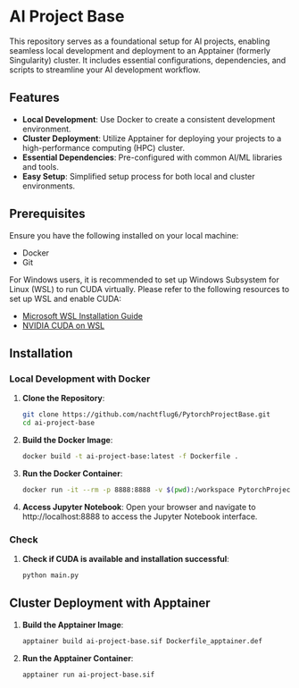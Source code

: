 # AI Project Base

This repository serves as a foundational setup for AI projects, enabling seamless local development and deployment to an Apptainer (formerly Singularity) cluster. It includes essential configurations, dependencies, and scripts to streamline your AI development workflow.

## Features

- **Local Development**: Use Docker to create a consistent development environment.
- **Cluster Deployment**: Utilize Apptainer for deploying your projects to a high-performance computing (HPC) cluster.
- **Essential Dependencies**: Pre-configured with common AI/ML libraries and tools.
- **Easy Setup**: Simplified setup process for both local and cluster environments.

## Prerequisites

Ensure you have the following installed on your local machine:

- Docker
- Git

For Windows users, it is recommended to set up Windows Subsystem for Linux (WSL) to run CUDA virtually. Please refer to the following resources to set up WSL and enable CUDA:

- [Microsoft WSL Installation Guide](https://docs.microsoft.com/en-us/windows/wsl/install)
- [NVIDIA CUDA on WSL](https://docs.nvidia.com/cuda/wsl-user-guide/index.html)

## Installation

### Local Development with Docker

1. **Clone the Repository**:
   ```bash
   git clone https://github.com/nachtflug6/PytorchProjectBase.git
   cd ai-project-base

2. **Build the Docker Image**:
    ```bash
    docker build -t ai-project-base:latest -f Dockerfile .

3. **Run the Docker Container**:
    ```bash
    docker run -it --rm -p 8888:8888 -v $(pwd):/workspace PytorchProjectBase:latest

4. **Access Jupyter Notebook**:
    Open your browser and navigate to http://localhost:8888 to access the Jupyter Notebook interface.

### Check

1. **Check if CUDA is available and installation successful**:
    ```bash
    python main.py

## Cluster Deployment with Apptainer

1. **Build the Apptainer Image**:
    ```bash
    apptainer build ai-project-base.sif Dockerfile_apptainer.def

2. **Run the Apptainer Container**:
    ```bash
    apptainer run ai-project-base.sif

